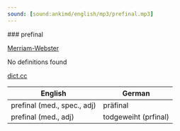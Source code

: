 ```yaml
---
sound: [sound:ankimd/english/mp3/prefinal.mp3]
---
```


\### prefinal

[Merriam-Webster](https://www.merriam-webster.com/dictionary/prefinal)

No definitions found

[dict.cc](https://www.dict.cc/prefinal)

| English        | German       |
| -------------- | ------------ |
| prefinal (med., spec., adj) | präfinal |
| prefinal (med., adj) | todgeweiht (prfinal) |
